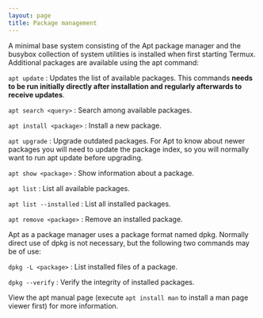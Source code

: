 ```yaml
---
layout: page
title: Package management
---
```


A minimal base system consisting of the Apt package manager and the busybox collection of system utilities is installed when first starting Termux. Additional packages are available using the apt command:

`apt update`
: Updates the list of available packages. This commands **needs to be run initially directly after installation and regularly afterwards to receive updates**.

`apt search <query>`
: Search among available packages.

`apt install <package>`
: Install a new package.

`apt upgrade`
: Upgrade outdated packages. For Apt to know about newer packages you will need to update the package index, so you will normally want to run apt update before upgrading.

`apt show <package>`
: Show information about a package.

`apt list`
: List all available packages.

`apt list --installed`
: List all installed packages.

`apt remove <package>`
: Remove an installed package.

Apt as a package manager uses a package format named dpkg. Normally direct use of dpkg is not necessary, but the following two commands may be of use:

`dpkg -L <package>`
: List installed files of a package.

`dpkg --verify`
: Verify the integrity of installed packages.

View the apt manual page (execute `apt install man` to install a man page viewer first) for more information.


